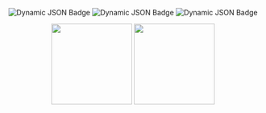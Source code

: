 <p align="center">
<img alt="Dynamic JSON Badge" src="https://img.shields.io/badge/dynamic/json?url=https%3A%2F%2Fapi.spencerwoo.com%2Fsubstats%2F%3Fsource%3Dgithub%26queryKey%3DKibidango086&query=%24.data.totalSubs&label=Github&link=https%3A%2F%2Fgithub.com%2FKibidango086">
<img alt="Dynamic JSON Badge" src="https://img.shields.io/badge/Website-rgb(152,110,59)?link=https%3A%2F%2Fkibidango.top">
<img alt="Dynamic JSON Badge" src="https://img.shields.io/badge/dynamic/json?url=https%3A%2F%2Fapi.spencerwoo.com%2Fsubstats%2F%3Fsource%3Dbilibili%26queryKey%3D513874563&query=%24.data.totalSubs&label=Bilibili&color=rgb(249%2C107%2C153)&link=https%3A%2F%2Fspace.bilibili.com%2F513874563">
</p>
<div align="center">
<span>  </span>
<img height="160px" src="https://github-readme-stats.vercel.app/api?username=Kibidango086" /><span>
</span><img height="160px" src="https://github-readme-stats.vercel.app/api/top-langs/?username=Kibidango086&layout=compact&langs_count=8" />
<span>  </span>
</div>

